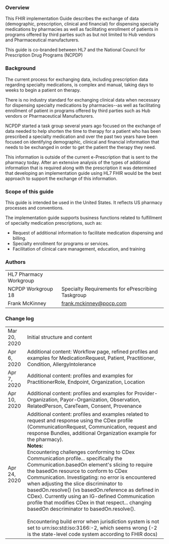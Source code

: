 ### Overview
This FHIR implementation Guide describes the exchange of data (demographic, prescription, clinical and financial) for dispensing specialty medications by pharmacies as well as facilitating enrollment of patients in programs offered by third parties such as but not limited to Hub vendors and Pharmaceutical manufacturers.

This guide is co-branded between HL7 and the National Council for Prescription Drug Programs (NCPDP)

### Background

The current process for exchanging data, including prescription data regarding specialty medications, is complex and manual, taking days to weeks to begin a patient on therapy. 

There is no industry standard for exchanging clinical data when necessary for dispensing specialty medications by pharmacies--as well as facilitating enrollment of patient in programs offered by third parties such as Hub vendors or Pharmaceutical Manufacturers. 

NCPDP started a task group several years ago focused on the exchange of data needed to help shorten the time to therapy for a patient who has been prescribed a specialty medication and over the past two years have been focused on identifying demographic, clinical and financial information that needs to be exchanged in order to get the patient the therapy they need. 

This information is outside of the current e-Prescription that is sent to the pharmacy today. After an extensive analysis of the types of additional information that is required along with the prescription it was determined that developing an implementation guide using HL7 FHIR would be the best approach to support the exchange of this information. 

### Scope of this guide

This guide is intended be used in the United States. It reflects US pharmacy processes and conventions.

The implementation guide supports business functions related to fulfillment of specialty medication prescriptions, such as:

- Request of additional information to facilitate medication dispensing and billing.
- Specialty enrollment for programs or services.
- Facilitation of clinical care management, education, and training

### Authors

  <table>
    <tbody>
	  <tr>
		<td>HL7 Pharmacy Workgroup</td>
		<td></td>
  	  </tr>
	  <tr>
		<td>NCPDP Workgroup 18</td>
		<td>Specialty Requirements for ePrescribing Taskgroup</td>
  	  </tr>
	  <tr>
		<td>Frank McKinney</td>
		<td><a href="mailto:frank.mckinney@pocp.com">frank.mckinney@pocp.com</a></td>
	  </tr>
	</tbody>
  </table>

### Change log
  <table>
    <tbody>
	  <tr>
		<td>Mar 20, 2020</td>
		<td>Initial structure and content</td>
  	  </tr>
  	  <tr>
		<td>Apr 6, 2020</td>
		<td>Additional content: Workflow page, refined profiles and examples for MedicationRequest, Patient, Practitioner, Condition, AllergyIntolerance </td>
  	  </tr>
  	  <tr>
		<td>Apr 7, 2020</td>
		<td>Additional content: profiles and examples for PractitionerRole, Endpoint, Organization, Location</td>
  	  </tr>
  	  <tr>
		<td>Apr 10, 2020</td>
		<td>Additional content: profiles and examples for Provider-Organization, Payor-Organization, Observation, RelatedPerson, CareTeam, Consent, Provenance</td>
  	  </tr>
  	  <tr>
		<td>Apr 24, 2020</td>
		<td>Additional content: profiles and examples related to request and response using the CDex profile (CommunicationRequest, Communication, request and response Bundles, additional Organization example for the pharmacy). <br><b>Notes:</b><br> Encountering challenges conforming to CDex Communication profile... specifically the Communication.basedOn element's slicing to require the basedOn resource to conform to CDex Communication. Investigating: no error is encountered when adjusting the slice discriminator to basedOn.resolve() (vs basedOn.reference as defined in CDex). Currently using an IG-defined Communication profile that modifies CDex in that respect... changing basedOn descriminator to basedOn.resolve(). <br><br>Encountering build error when jurisdiction system is not set to urn:iso:std:iso:3166:-2, which seems wrong (-2 is the state-level code system according to FHIR docs)</td>
  	  </tr>


</tbody>
  </table>